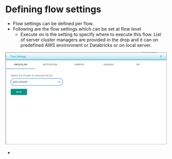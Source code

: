 # Defining flow settings

* Flow settings can be defined per flow.
* Following are the flow settings which can be set at flow level
  * Execute on is the setting to specify where to execute this flow. List of server cluster managers are provided in the drop and it can on predefined AWS environment or Databricks or on local server.

![](../.gitbook/assets/flwo_settings_execute_on.jpg)

* 
